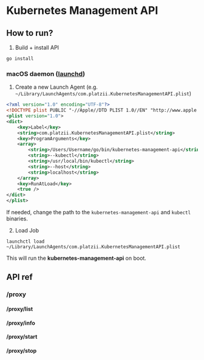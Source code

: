 # Kubernetes Management API

## How to run?

1. Build + install API
```shell
go install
```

### macOS daemon ([launchd](http://www.launchd.info/))

1. Create a new Launch Agent (e.g. `~/Library/LaunchAgents/com.platzii.KubernetesManagementAPI.plist`)
```xml
<?xml version="1.0" encoding="UTF-8"?>
<!DOCTYPE plist PUBLIC "-//Apple//DTD PLIST 1.0//EN" "http://www.apple.com/DTDs/PropertyList-1.0.dtd">
<plist version="1.0">
<dict>
    <key>Label</key>
    <string>com.platzii.KubernetesManagementAPI.plist</string>
    <key>ProgramArguments</key>
    <array>
        <string>/Users/Username/go/bin/kubernetes-management-api</string>
        <string>--kubectl</string>
        <string>/usr/local/bin/kubectl</string>
        <string>--host</string>
        <string>localhost</string>
    </array>
    <key>RunAtLoad</key>
    <true />
</dict>
</plist>
```

If needed, change the path to the `kubernetes-management-api` and `kubectl` binaries.

2. Load Job
```shell
launchctl load ~/Library/LaunchAgents/com.platzii.KubernetesManagementAPI.plist
```

This will run the **kubernetes-management-api** on boot.

## API ref

### /proxy

#### /proxy/list

#### /proxy/info

#### /proxy/start

#### /proxy/stop

